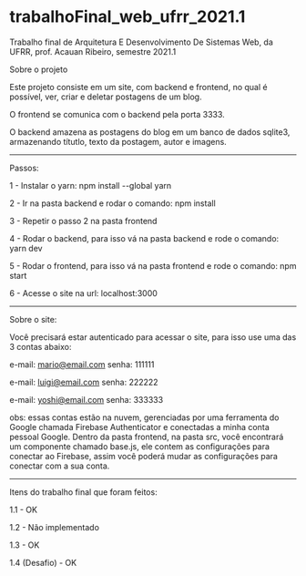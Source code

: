 # trabalhoFinal_web_ufrr_2021.1
Trabalho final de Arquitetura E Desenvolvimento De Sistemas Web, da UFRR, prof. Acauan Ribeiro, semestre 2021.1

Sobre o projeto

Este projeto consiste em um site, com backend e frontend, no qual é possível, ver, criar e deletar postagens de um blog.

O frontend se comunica com o backend pela porta 3333.

O backend amazena as postagens do blog em um banco de dados sqlite3, armazenando títutlo, texto da postagem, autor e imagens.

____________________________________________________________

Passos:

1 - Instalar o yarn: npm install --global yarn

2 - Ir na pasta backend e rodar o comando: npm install

3 - Repetir o passo 2 na pasta frontend

4 - Rodar o backend, para isso vá na pasta backend e rode o comando: yarn dev

5 - Rodar o frontend, para isso vá na pasta frontend e rode o comando: npm start

6 - Acesse o site na url: localhost:3000

____________________________________________________________

Sobre o site:

Você precisará estar autenticado para acessar o site, para isso use uma das 3 contas abaixo:

e-mail: mario@email.com 
senha: 111111

e-mail: luigi@email.com 
senha: 222222

e-mail: yoshi@email.com 
senha: 333333

obs: essas contas estão na nuvem, gerenciadas por uma ferramenta do Google chamada Firebase Authenticator e conectadas a minha conta pessoal Google. Dentro da pasta frontend, na pasta src, você encontrará um componente chamado base.js, ele contem as configurações para conectar ao Firebase, assim você poderá mudar as configurações para conectar com a sua conta.

____________________________________________________________


Itens do trabalho final que foram feitos:

1.1 - OK

1.2 - Não implementado

1.3 - OK

1.4 (Desafio) - OK

